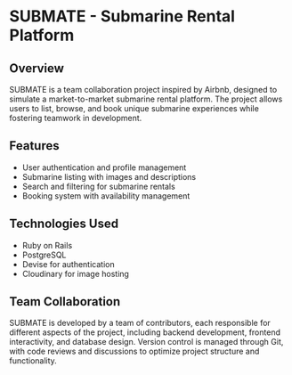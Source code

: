 # SUBMATE - Submarine Rental Platform  

## Overview  
SUBMATE is a team collaboration project inspired by Airbnb, designed to simulate a market-to-market submarine rental platform. The project allows users to list, browse, and book unique submarine experiences while fostering teamwork in development.  

## Features  
- User authentication and profile management  
- Submarine listing with images and descriptions  
- Search and filtering for submarine rentals  
- Booking system with availability management  

## Technologies Used  
- Ruby on Rails  
- PostgreSQL  
- Devise for authentication  
- Cloudinary for image hosting  

## Team Collaboration  
SUBMATE is developed by a team of contributors, each responsible for different aspects of the project, including backend development, frontend interactivity, and database design. Version control is managed through Git, with code reviews and discussions to optimize project structure and functionality.  




